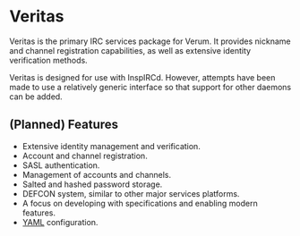 # Veritas

Veritas is the primary IRC services package for Verum. It provides nickname and channel registration capabilities, as well as extensive identity verification methods.

Veritas is designed for use with InspIRCd. However, attempts have been made to use a relatively generic interface so that support for other daemons can be added.


## (Planned) Features

* Extensive identity management and verification.
* Account and channel registration.
* SASL authentication.
* Management of accounts and channels.
* Salted and hashed password storage.
* DEFCON system, similar to other major services platforms.
* A focus on developing with specifications and enabling modern features.
* [YAML](http://yaml.org/) configuration.
